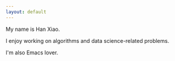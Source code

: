 ```yaml
---
layout: default
---
```



<div class="lead pretty-links">
My name is Han Xiao. 

I enjoy working on algorithms and data science-related problems. 

I'm also Emacs lover.


</div>


<!--   I am a PhD student in the [Data Mining Group](http://research.ics.aalto.fi/dmg/index.shtml) at [Aalto University](http://www.aalto.fi/en/), Finland. -->
  
<!--   My main research interests include *Graph Mining* and *Machine Learning*.  -->

<!--   Check out my [projects](projects/) and [blog articles](articles/). -->
<!-- </div> -->
